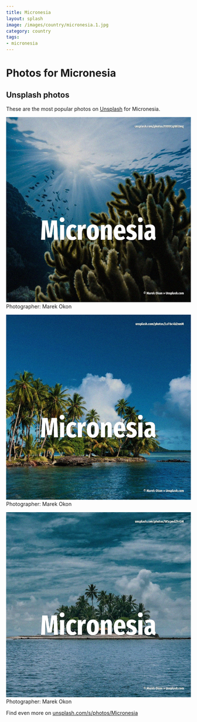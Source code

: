 ```yaml
---
title: Micronesia
layout: splash
image: /images/country/micronesia.1.jpg
category: country
tags:
- micronesia
---
```

# Photos for Micronesia
 
## Unsplash photos
These are the most popular photos on [Unsplash](https://unsplash.com) for Micronesia.
 
![Micronesia](/images/country/micronesia.1.jpg)
Photographer:  Marek Okon
 
![Micronesia](/images/country/micronesia.2.jpg)
Photographer:  Marek Okon
 
![Micronesia](/images/country/micronesia.3.jpg)
Photographer:  Marek Okon
 
Find even more on [unsplash.com/s/photos/Micronesia](https://unsplash.com/s/photos/Micronesia)
 
